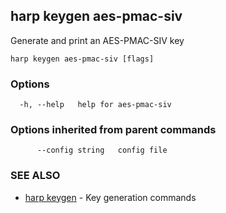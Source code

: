 ## harp keygen aes-pmac-siv

Generate and print an AES-PMAC-SIV key

```
harp keygen aes-pmac-siv [flags]
```

### Options

```
  -h, --help   help for aes-pmac-siv
```

### Options inherited from parent commands

```
      --config string   config file
```

### SEE ALSO

* [harp keygen](harp_keygen.md)	 - Key generation commands


